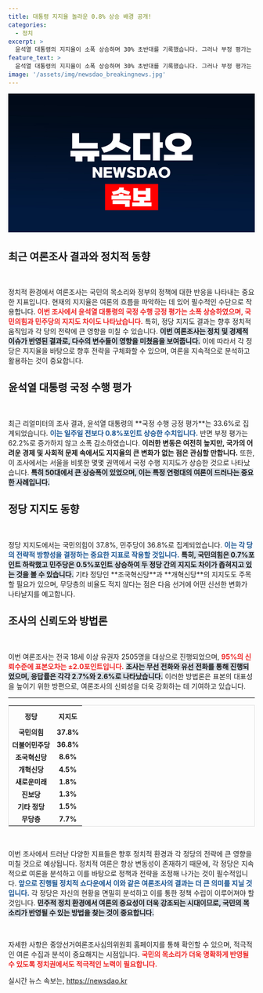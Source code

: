 ```yaml
---
title: 대통령 지지율 놀라운 0.8% 상승 배경 공개!
categories:
  - 정치
excerpt: >
  윤석열 대통령의 지지율이 소폭 상승하며 30% 초반대를 기록했습니다. 그러나 부정 평가는 여전히 60%를 넘어서며, 정치권의 긴장감은 지속되고 있습니다. 정당 지지도에서도 국민의힘과 민주당의 차이가 좁혀지고, 각 지역별로 지지도 변화가 엇갈리며 향후 정치 상황에 대한 관심이 집중되고 있습니다.
feature_text: >
  윤석열 대통령의 지지율이 소폭 상승하며 30% 초반대를 기록했습니다. 그러나 부정 평가는 여전히 60%를 넘어서며, 정치권의 긴장감은 지속되고 있습니다. 정당 지지도에서도 국민의힘과 민주당의 차이가 좁혀지고, 각 지역별로 지지도 변화가 엇갈리며 향후 정치 상황에 대한 관심이 집중되고 있습니다.
image: '/assets/img/newsdao_breakingnews.jpg'
---
```


<p><img src="/assets/img/newsdao_breakingnews.jpg" alt="koreaapp 속보" /></p>

<h2 data-ke-size="size26">최근 여론조사 결과와 정치적 동향</h2>

<p data-ke-size="size16">&nbsp;</p>

<p data-ke-size="size16">정치적 환경에서 여론조사는 국민의 목소리와 정부의 정책에 대한 반응을 나타내는 중요한 지표입니다. 현재의 지지율은 여론의 흐름을 파악하는 데 있어 필수적인 수단으로 작용합니다. <b><span style="color: #ee2323;">이번 조사에서 윤석열 대통령의 국정 수행 긍정 평가는 소폭 상승하였으며, 국민의힘과 민주당의 지지도 차이도 나타났습니다.</span></b> 특히, 정당 지지도 결과는 향후 정치적 움직임과 각 당의 전략에 큰 영향을 미칠 수 있습니다. <b><span style="background-color: #21538527;">이번 여론조사는 정치 및 경제적 이슈가 반영된 결과로, 다수의 변수들이 영향을 미쳤음을 보여줍니다.</span></b> 이에 따라서 각 정당은 지지율을 바탕으로 향후 전략을 구체화할 수 있으며, 여론을 지속적으로 분석하고 활용하는 것이 중요합니다.</p>

<h2 data-ke-size="size26">윤석열 대통령 국정 수행 평가</h2>

<p data-ke-size="size16">&nbsp;</p>

<p data-ke-size="size16">최근 리얼미터의 조사 결과, 윤석열 대통령의 **국정 수행 긍정 평가**는 33.6%로 집계되었습니다. <b><span style="color: #1a5490;">이는 일주일 전보다 0.8%포인트 상승한 수치입니다.</span></b> 반면 부정 평가는 62.2%로 증가하지 않고 소폭 감소하였습니다. <b><span style="ee2323;">이러한 변동은 여전히 높지만, 국가의 어려운 경제 및 사회적 문제 속에서도 지지율의 큰 변화가 없는 점은 관심할 만합니다.</span></b> 또한, 이 조사에서는 서울을 비롯한 몇몇 권역에서 국정 수행 지지도가 상승한 것으로 나타났습니다. <b><span style="background-color: #21538527;">특히 50대에서 큰 상승폭이 있었으며, 이는 특정 연령대의 여론이 드러나는 중요한 사례입니다.</span></b></p>

<h2 data-ke-size="size26">정당 지지도 동향</h2>

<p data-ke-size="size16">&nbsp;</p>

<p data-ke-size="size16">정당 지지도에서는 국민의힘이 37.8%, 민주당이 36.8%로 집계되었습니다. <b><span style="color: #1a5490;">이는 각 당의 전략적 방향성을 결정하는 중요한 지표로 작용할 것입니다.</span></b> <b><span style="background-color: #21538527;">특히, 국민의힘은 0.7%포인트 하락했고 민주당은 0.5%포인트 상승하여 두 정당 간의 지지도 차이가 좁혀지고 있는 것을 볼 수 있습니다.</span></b> 기타 정당인 **조국혁신당**과 **개혁신당**의 지지도도 주목할 필요가 있으며, 무당층의 비율도 적지 않다는 점은 다음 선거에 어떤 신선한 변화가 나타날지를 예고합니다.</p>

<h2 data-ke-size="size26">조사의 신뢰도와 방법론</h2>

<p data-ke-size="size16">&nbsp;</p>

<p data-ke-size="size16">이번 여론조사는 전국 18세 이상 유권자 2505명을 대상으로 진행되었으며, <b><span style="color: #ee2323;">95%의 신뢰수준에 표본오차는 ±2.0포인트입니다.</span></b> <b><span style="background-color: #21538527;">조사는 무선 전화와 유선 전화를 통해 진행되었으며, 응답률은 각각 2.7%와 2.6%로 나타났습니다.</span></b> 이러한 방법론은 표본의 대표성을 높이기 위한 방편으로, 여론조사의 신뢰성을 더욱 강화하는 데 기여하고 있습니다.</p>

<hr>

<table style="width: 100%; border-collapse: collapse; border: 1px solid #e0e0e0;">
    <tr>
        <th style="text-align: center; height: 35px;"><b>정당</b></th>
        <th style="text-align: center; height: 35px;"><b>지지도</b></th>
    </tr>
    <tr>
        <td style="text-align: center; height: 17px;"><b>국민의힘</b></td>
        <td style="text-align: center; height: 17px;"><b>37.8%</b></td>
    </tr>
    <tr>
        <td style="text-align: center; height: 17px;"><b>더불어민주당</b></td>
        <td style="text-align: center; height: 17px;"><b>36.8%</b></td>
    </tr>
    <tr>
        <td style="text-align: center; height: 17px;"><b>조국혁신당</b></td>
        <td style="text-align: center; height: 17px;"><b>8.6%</b></td>
    </tr>
    <tr>
        <td style="text-align: center; height: 17px;"><b>개혁신당</b></td>
        <td style="text-align: center; height: 17px;"><b>4.5%</b></td>
    </tr>
    <tr>
        <td style="text-align: center; height: 17px;"><b>새로운미래</b></td>
        <td style="text-align: center; height: 17px;"><b>1.8%</b></td>
    </tr>
    <tr>
        <td style="text-align: center; height: 17px;"><b>진보당</b></td>
        <td style="text-align: center; height: 17px;"><b>1.3%</b></td>
    </tr>
    <tr>
        <td style="text-align: center; height: 17px;"><b>기타 정당</b></td>
        <td style="text-align: center; height: 17px;"><b>1.5%</b></td>
    </tr>
    <tr>
        <td style="text-align: center; height: 17px;"><b>무당층</b></td>
        <td style="text-align: center; height: 17px;"><b>7.7%</b></td>
    </tr>
</table>

<p data-ke-size="size16">&nbsp;</p>

<p data-ke-size="size16">이번 조사에서 드러난 다양한 지표들은 향후 정치적 환경과 각 정당의 전략에 큰 영향을 미칠 것으로 예상됩니다. 정치적 여론은 항상 변동성이 존재하기 때문에, 각 정당은 지속적으로 여론을 분석하고 이를 바탕으로 정책과 전략을 조정해 나가는 것이 필수적입니다. <b><span style="color: #1a5490;">앞으로 진행될 정치적 쇼다운에서 이와 같은 여론조사의 결과는 더 큰 의미를 지닐 것입니다.</span></b> 각 정당은 자신의 현황을 면밀히 분석하고 이를 통한 정책 수립이 이루어져야 할 것입니다. <b><span style="background-color: #21538527;">민주적 정치 환경에서 여론의 중요성이 더욱 강조되는 시대이므로, 국민의 목소리가 반영될 수 있는 방법을 찾는 것이 중요합니다.</span></b></p>

<p data-ke-size="size16">&nbsp;</p>

<p data-ke-size="size16">자세한 사항은 중앙선거여론조사심의위원회 홈페이지를 통해 확인할 수 있으며, 적극적인 여론 수집과 분석이 중요해지는 시점입니다. <b><span style="color: #ee2323;">국민의 목소리가 더욱 명확하게 반영될 수 있도록 정치권에서도 적극적인 노력이 필요합니다.</span></b> </p>
실시간 뉴스 속보는, <a href="https://newsdao.kr" rel="dofollow">https://newsdao.kr</a>


